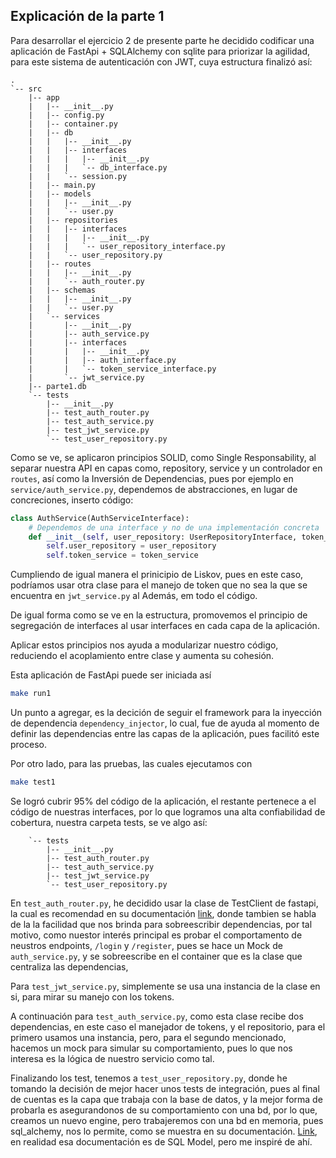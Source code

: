 ## Explicación de la parte 1

Para desarrollar el ejercicio 2 de presente parte he decidido codificar una aplicación de FastApi + SQLAlchemy con sqlite para priorizar la agilidad, para este sistema de autenticación con JWT, cuya estructura finalizó así:

```
.
`-- src
    |-- app
    |   |-- __init__.py
    |   |-- config.py
    |   |-- container.py
    |   |-- db
    |   |   |-- __init__.py
    |   |   |-- interfaces
    |   |   |   |-- __init__.py
    |   |   |   `-- db_interface.py
    |   |   `-- session.py
    |   |-- main.py
    |   |-- models
    |   |   |-- __init__.py
    |   |   `-- user.py
    |   |-- repositories
    |   |   |-- interfaces
    |   |   |   |-- __init__.py
    |   |   |   `-- user_repository_interface.py
    |   |   `-- user_repository.py
    |   |-- routes
    |   |   |-- __init__.py
    |   |   `-- auth_router.py
    |   |-- schemas
    |   |   |-- __init__.py
    |   |   `-- user.py
    |   `-- services
    |       |-- __init__.py
    |       |-- auth_service.py
    |       |-- interfaces
    |       |   |-- __init__.py
    |       |   |-- auth_interface.py
    |       |   `-- token_service_interface.py
    |       `-- jwt_service.py
    |-- parte1.db
    `-- tests
        |-- __init__.py
        |-- test_auth_router.py
        |-- test_auth_service.py
        |-- test_jwt_service.py
        `-- test_user_repository.py
```

Como se ve, se aplicaron principios SOLID, como Single Responsability, al separar nuestra API en capas como, repository, service y un controlador en `routes`, así como la Inversión de Dependencias, pues por ejemplo en `service/auth_service.py`, dependemos de abstracciones, en lugar de concreciones, inserto código:

``` py
class AuthService(AuthServiceInterface):
    # Dependemos de una interface y no de una implementación concreta
    def __init__(self, user_repository: UserRepositoryInterface, token_service: TokenServiceInterface):
        self.user_repository = user_repository
        self.token_service = token_service
```

Cumpliendo de igual manera el prinicipio de Liskov, pues en este caso, podríamos usar otra clase para el manejo de token que no sea la que se encuentra en `jwt_service.py` al Además, em todo el código.

De igual forma como se ve en la estructura, promovemos el principio de segregación de interfaces al usar interfaces en cada capa de la aplicación.

Aplicar estos principios nos ayuda a modularizar nuestro código, reduciendo el acoplamiento entre clase y aumenta su cohesión.

Esta aplicación de FastApi puede ser iniciada así

``` bash
make run1
```

Un punto a agregar, es la decición de seguir el framework para la inyección de dependencia `dependency_injector`, lo cual, fue de ayuda al momento de definir las dependencias entre las capas de la aplicación, pues facilitó este proceso.

Por otro lado, para las pruebas, las cuales ejecutamos con 

``` bash
make test1
```

Se logró cubrir 95% del código de la aplicación, el restante pertenece a el código de nuestras interfaces, por lo que logramos una alta confiabilidad de cobertura, nuestra carpeta tests, se ve algo así:

```
    `-- tests
        |-- __init__.py
        |-- test_auth_router.py
        |-- test_auth_service.py
        |-- test_jwt_service.py
        `-- test_user_repository.py
```

En `test_auth_router.py`, he decidido usar la clase de TestClient de fastapi, la cual es recomendad en su documentación [link](https://fastapi.tiangolo.com/advanced/testing-dependencies/), donde tambien se habla de la la facilidad que nos brinda para sobreescribir dependencias, por tal motivo, como nuestor interés principal es probar el comportamento de neustros endpoints, `/login` y `/register`, pues se hace un Mock de `auth_service.py`, y se sobreescribe en el container que es la clase que centraliza las dependencias,

Para `test_jwt_service.py`, simplemente se usa una instancia de la clase en si, para mirar su manejo con los tokens.

A continuación para `test_auth_service.py`, como esta clase recibe dos dependencias, en este caso el manejador de tokens, y el repositorio, para el primero usamos una instancia, pero, para el segundo mencionado, hacemos un mock para simular su comportamiento, pues lo que nos interesa es la lógica de nuestro servicio como tal.

Finalizando los test, tenemos a `test_user_repository.py`, donde he tomando la decisión de mejor hacer unos tests de integración, pues al final de cuentas es la capa que trabaja con la base de datos, y la mejor forma de probarla es asegurandonos de su comportamiento con una bd, por lo que, creamos un nuevo engine, pero trabajeremos con una bd en memoria, pues sql_alchemy, nos lo permite, como se muestra en su documentación. [Link](https://sqlmodel.tiangolo.com/tutorial/fastapi/tests/?h=memory#client-fixture), en realidad esa documentación es de SQL Model, pero me inspiré de ahí.

